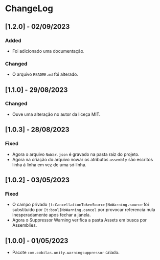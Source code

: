# ChangeLog
## [1.2.0] - 02/09/2023
### Added
- Foi adicionado uma documentação.
### Changed
- O arquivo `README.md` foi alterado.
## [1.1.0] - 29/08/2023
### Changed
- Ouve uma alteração no autor da liceça MIT.
## [1.0.3] - 28/08/2023
### Fixed
- Agora o arquivo `NoWar.json` é gravado na pasta raiz do projeto.
- Agora na criação do arquivo nowar os atributos `assembly` são escritos linha á linha em vez de uma só linha.
## [1.0.2] - 03/05/2023
### Fixed
- O campo privado `[t:CancellationTokenSource]NoWarning.source` foi substituido por `[t:bool]NoWarning.cancel` por provocar referencia nula inesperadamente apos fechar a janela.
- Agora o Suppressor Warning verifica a pasta Assets em busca por Assemblies.
## [1.0.0] - 01/05/2023
- Pacote `com.cobilas.unity.warningsuppressor` criado.